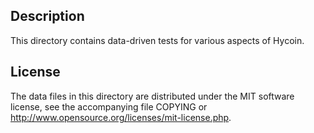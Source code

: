 Description
------------

This directory contains data-driven tests for various aspects of Hycoin.

License
--------

The data files in this directory are distributed under the MIT software
license, see the accompanying file COPYING or
http://www.opensource.org/licenses/mit-license.php.

